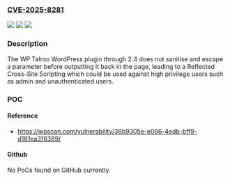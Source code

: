 ### [CVE-2025-8281](https://cve.mitre.org/cgi-bin/cvename.cgi?name=CVE-2025-8281)
![](https://img.shields.io/static/v1?label=Product&message=WP%20Talroo&color=blue)
![](https://img.shields.io/static/v1?label=Version&message=0%20&color=brightgreen)
![](https://img.shields.io/static/v1?label=Vulnerability&message=CWE-79%20Cross-Site%20Scripting%20(XSS)&color=brightgreen)

### Description

The WP Talroo WordPress plugin through 2.4 does not sanitise and escape a parameter before outputting it back in the page, leading to a Reflected Cross-Site Scripting which could be used against high privilege users such as admin and unauthenticated users.

### POC

#### Reference
- https://wpscan.com/vulnerability/36b9305e-e086-4edb-bff9-d181ea316389/

#### Github
No PoCs found on GitHub currently.


